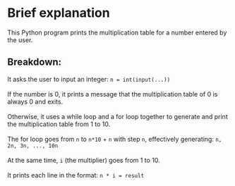 # Brief explanation
This Python program prints the multiplication table for a number entered by the user.

## Breakdown:
It asks the user to input an integer:
```n = int(input(...))```
<br>
<br>
If the number is 0, it prints a message that the multiplication table of 0 is always 0 and exits.
<br>
<br>
Otherwise, it uses a while loop and a for loop together to generate and print the multiplication table from 1 to 10.
<br>
<br>
The for loop goes from ```n``` to ```n*10``` + ```n``` with step ```n```, effectively generating:
```n, 2n, 3n, ..., 10n```
<br>
<br>
At the same time, ```i``` (the multiplier) goes from 1 to 10.
<br>
<br>
It prints each line in the format:
```n * i = result```

